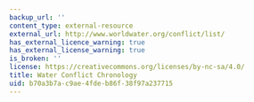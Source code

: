 ```yaml
---
backup_url: ''
content_type: external-resource
external_url: http://www.worldwater.org/conflict/list/
has_external_licence_warning: true
has_external_license_warning: true
is_broken: ''
license: https://creativecommons.org/licenses/by-nc-sa/4.0/
title: Water Conflict Chronology
uid: b70a3b7a-c9ae-4fde-b86f-38f97a237715
---
```

